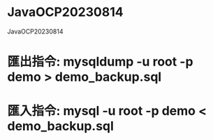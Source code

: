 # JavaOCP20230814
JavaOCP20230814

# 匯出指令: mysqldump -u root -p demo > demo_backup.sql
# 匯入指令: mysql -u root -p demo < demo_backup.sql
